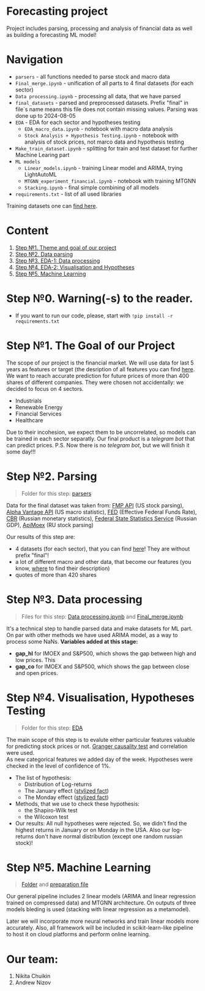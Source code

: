 # Forecasting project
Project includes parsing, processing and analysis of financial data as well as building a forecasting ML model!

# Navigation

- `parsers` - all functions needed to parse stock and macro data
- `Final_merge.ipynb` - unification of all parts to 4 final datasets (for each sector)
- `Data processing.ipynb` - processing all data, that we have parsed
- `final_datasets` - parsed and preprocessed datasets. Prefix "final" in file`s name means this file does not contain missing values. Parsing was done up to 2024-08-05
- `EDA` - EDA for each sector and hypotheses testing
  - `EDA_macro_data.ipynb` - notebook with macro data analysis
  - `Stock Analysis + Hypothesis Testing.ipynb` - notebook with analysis of stock prices, not marco data and hypothesis testing
- `Make_train_dataset.ipynb` - splitting for train and test dataset for further Machine Learing part
- `ML models`
  - `Linear_models.ipynb` - training Linear model and ARIMA, trying LightAutoML
  - `MTGNN_experiment_financial.ipynb` - notebook with training MTGNN
  - `Stacking.ipynb` - final simple combining of all models
- `requirements.txt` - list of all used libraries

Training datasets one can [find here](https://drive.google.com/drive/folders/1NNz_YtY8a6uHx_Gv76cgj6aCBiqxgrt8?usp=sharing).

# Content
1) [Step №1. Theme and goal of our project](#the-goal-of-our-project)
2) [Step №2. Data parsing](#parsing)
3) [Step №3. EDA-1: Data processing](#data-processing)
4) [Step №4. EDA-2: Visualisation and Hypotheses](#visualisation)
5) [Step №5. Machine Learning](#machine-learning)

# Step №0. Warning(-s) to the reader.
* If you want to run our code, please, start with `!pip install -r requirements.txt`
   
# Step №1. The Goal of our Project
The scope of our project is the financial market. We will use data for last 5 years as features or target (the desription of all features you can find [here](https://github.com/AnalyseOptimize/finance_project/blob/main/Data%20processing.ipynb). We want to reach accurate prediction for future prices of more than 400 shares of different companies. They were chosen not accidentally: we decided to focus on 4 sectors.
* Industrials
* Renewable Energy
* Financial Services
* Healthcare

Due to their incohesion, we expect them to be uncorrelated, so models can be trained in each sector separatly. Our final product is a _telegram bot_ that can predict prices. 
P.S. Now there is no _telegram bot_, but we will finish it some day!!!

# Step №2. Parsing
> Folder for this step: [parsers](https://github.com/AnalyseOptimize/finance_project/tree/main/parsers)

Data for the final dataset was taken from: [FMP API](https://site.financialmodelingprep.com/developer/docs) (US stock parsing), [Alpha Vantage API](https://www.alphavantage.co/) (US macro statistic), [FED](https://www.newyorkfed.org/markets/reference-rates/effr) (Effective Federal Funds Rate), [CBR](https://www.cbr.ru/statistics/) (Russian monetary statistics), [Federal State Statistics Service](https://eng.rosstat.gov.ru/) (Russian GDP), [ApiMoex](https://pypi.org/project/apimoex/) (RU stock parsing)

Our results of this step are:
* 4 datasets (for each sector), that you can find [here](https://github.com/AnalyseOptimize/finance_project/tree/main/final_datasets)! They are without prefix "final"!
* a lot of different macro and other data, that become our features (you know, [where](https://github.com/AnalyseOptimize/finance_project/blob/main/Data%20processing.ipynb) to find their description)
* quotes of more than 420 shares

# Step №3. Data processing
> Files for this step: [Data processing.ipynb](https://github.com/AnalyseOptimize/finance_project/blob/main/Data%20processing.ipynb) and [Final_merge.ipynb](https://github.com/AnalyseOptimize/finance_project/blob/main/Final_merge.ipynb)

It's a technical step to handle parsed data and make datasets for ML part. On par with other methods we have used ARIMA model, as a way to process some NaNs.
**Variables added at this stage:**
* **gap_hl** for IMOEX and S&P500, which shows the gap between high and low prices. This
* **gap_co** for IMOEX and S&P500, which shows the gap between close and open prices.

# Step №4. Visualisation, Hypotheses Testing
> Folder for this step: [EDA](https://github.com/AnalyseOptimize/finance_project/tree/main/EDA)

The main scope of this step is to evalute either particular features valuable for predicting stock prices or not. [Granger causality test](https://en.wikipedia.org/wiki/Granger_causality) and correlation were used.  
As new categorical features we added day of the week.
Hypotheses were checked in the level of confidence of 1%.
* The list of hypothesis:
     * Distribution of Log-returns
     * The January effect ([stylized fact](http://www.cs.ucl.ac.uk/fileadmin/UCL-CS/images/Research_Student_Information/RN_11_01.pdf))
     * The Monday effect ([stylized fact](http://www.cs.ucl.ac.uk/fileadmin/UCL-CS/images/Research_Student_Information/RN_11_01.pdf))
* Methods, that we use to check these hypothesis:
     * the Shapiro-Wilk test
     * the Wilcoxon test
* Our results:
  All null hypotheses were rejected. So, we didn't find the highest returns in January or on Monday in the USA. Also our log-returns don't have normal distribution (except one random russian stock)!

# Step №5. Machine Learning
> [Folder](https://github.com/AnalyseOptimize/finance_project/tree/main/ML%20models) and [preparation file](https://github.com/AnalyseOptimize/finance_project/blob/main/Make_train_dataset.ipynb)

Our general pipeline includes 2 linear models (ARIMA and linear regression trained on compressed data) and MTGNN architecture. On outputs of three models bleding is used (stacking with linear regression as a metamodel).

Later we will incorporate more neural networks and train linear models more accurately. Also, all framework will be included in scikit-learn-like pipeline to host it on cloud platforms and perform online learning.


# Our team:
1) Nikita Chuikin 
2) Andrew Nizov
